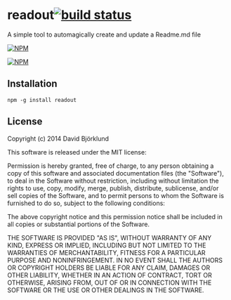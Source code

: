 # readout[![build status](https://secure.travis-ci.org/kesla/readout.svg)](http://travis-ci.org/kesla/readout)

A simple tool to automagically create and update a Readme.md file

[![NPM](https://nodei.co/npm/readout.png?downloads&stars)](https://nodei.co/npm/readout/)

[![NPM](https://nodei.co/npm-dl/readout.png)](https://nodei.co/npm/readout/)

## Installation

```
npm -g install readout
```

## License

Copyright (c) 2014 David Björklund

This software is released under the MIT license:

Permission is hereby granted, free of charge, to any person obtaining a copy
of this software and associated documentation files (the "Software"), to deal
in the Software without restriction, including without limitation the rights
to use, copy, modify, merge, publish, distribute, sublicense, and/or sell
copies of the Software, and to permit persons to whom the Software is
furnished to do so, subject to the following conditions:

The above copyright notice and this permission notice shall be included in
all copies or substantial portions of the Software.

THE SOFTWARE IS PROVIDED "AS IS", WITHOUT WARRANTY OF ANY KIND, EXPRESS OR
IMPLIED, INCLUDING BUT NOT LIMITED TO THE WARRANTIES OF MERCHANTABILITY,
FITNESS FOR A PARTICULAR PURPOSE AND NONINFRINGEMENT. IN NO EVENT SHALL THE
AUTHORS OR COPYRIGHT HOLDERS BE LIABLE FOR ANY CLAIM, DAMAGES OR OTHER
LIABILITY, WHETHER IN AN ACTION OF CONTRACT, TORT OR OTHERWISE, ARISING FROM,
OUT OF OR IN CONNECTION WITH THE SOFTWARE OR THE USE OR OTHER DEALINGS IN
THE SOFTWARE.
